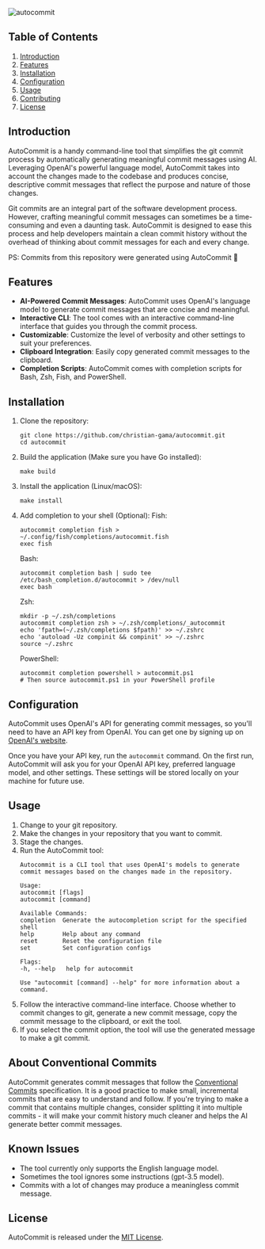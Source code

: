 ![autocommit](https://github.com/christian-gama/autocommit/assets/85251411/bf6ffc5a-af71-4fc1-854f-d0873a94bc90)

## Table of Contents
1. [Introduction](#introduction)
2. [Features](#features)
3. [Installation](#installation)
4. [Configuration](#configuration)
5. [Usage](#usage)
6. [Contributing](#contributing)
7. [License](#license)

## Introduction
AutoCommit is a handy command-line tool that simplifies the git commit process by automatically generating meaningful commit messages using AI. Leveraging OpenAI's powerful language model, AutoCommit takes into account the changes made to the codebase and produces concise, descriptive commit messages that reflect the purpose and nature of those changes.

Git commits are an integral part of the software development process. However, crafting meaningful commit messages can sometimes be a time-consuming and even a daunting task. AutoCommit is designed to ease this process and help developers maintain a clean commit history without the overhead of thinking about commit messages for each and every change.

PS: Commits from this repository were generated using AutoCommit 🤖

## Features
- **AI-Powered Commit Messages**: AutoCommit uses OpenAI's language model to generate commit messages that are concise and meaningful.
- **Interactive CLI**: The tool comes with an interactive command-line interface that guides you through the commit process.
- **Customizable**: Customize the level of verbosity and other settings to suit your preferences.
- **Clipboard Integration**: Easily copy generated commit messages to the clipboard.
- **Completion Scripts**: AutoCommit comes with completion scripts for Bash, Zsh, Fish, and PowerShell.

## Installation
1. Clone the repository:
    ```shell
    git clone https://github.com/christian-gama/autocommit.git
    cd autocommit
    ```

2. Build the application (Make sure you have Go installed):
    ```shell
    make build
    ```

3. Install the application (Linux/macOS):
    ```shell
    make install
    ```

4. Add completion to your shell (Optional):
    Fish:
    ```shell
    autocommit completion fish > ~/.config/fish/completions/autocommit.fish
    exec fish
    ```

    Bash:
    ```shell
    autocommit completion bash | sudo tee /etc/bash_completion.d/autocommit > /dev/null
    exec bash
    ```

    Zsh:
    ```shell
    mkdir -p ~/.zsh/completions
    autocommit completion zsh > ~/.zsh/completions/_autocommit
    echo 'fpath=(~/.zsh/completions $fpath)' >> ~/.zshrc
    echo 'autoload -Uz compinit && compinit' >> ~/.zshrc
    source ~/.zshrc
    ```

    PowerShell:
    ```shell
    autocommit completion powershell > autocommit.ps1
    # Then source autocommit.ps1 in your PowerShell profile
    ```

## Configuration
AutoCommit uses OpenAI's API for generating commit messages, so you'll need to have an API key from OpenAI. You can get one by signing up on [OpenAI's website](https://platform.openai.com/account/api-keys).

Once you have your API key, run the `autocommit` command. On the first run, AutoCommit will ask you for your OpenAI API key, preferred language model, and other settings. These settings will be stored locally on your machine for future use.

## Usage
1. Change to your git repository.
2. Make the changes in your repository that you want to commit.
3. Stage the changes.
4. Run the AutoCommit tool:
    ```text
    Autocommit is a CLI tool that uses OpenAI's models to generate commit messages based on the changes made in the repository.

    Usage:
    autocommit [flags]
    autocommit [command]

    Available Commands:
    completion  Generate the autocompletion script for the specified shell
    help        Help about any command
    reset       Reset the configuration file
    set         Set configuration configs

    Flags:
    -h, --help   help for autocommit

    Use "autocommit [command] --help" for more information about a command.
    ```
5. Follow the interactive command-line interface. Choose whether to commit changes to git, generate a new commit message, copy the commit message to the clipboard, or exit the tool.
6. If you select the commit option, the tool will use the generated message to make a git commit.

## About Conventional Commits
AutoCommit generates commit messages that follow the [Conventional Commits](https://www.conventionalcommits.org/en/v1.0.0/) specification. It is a good practice to make small, incremental commits that are easy to understand and follow. If you're trying to make a commit that contains multiple changes, consider splitting it into multiple commits - it will make your commit history much cleaner and helps the AI generate better commit messages.

## Known Issues
- The tool currently only supports the English language model.
- Sometimes the tool ignores some instructions (gpt-3.5 model).
- Commits with a lot of changes may produce a meaningless commit message.

## License
AutoCommit is released under the [MIT License](https://opensource.org/licenses/MIT).
